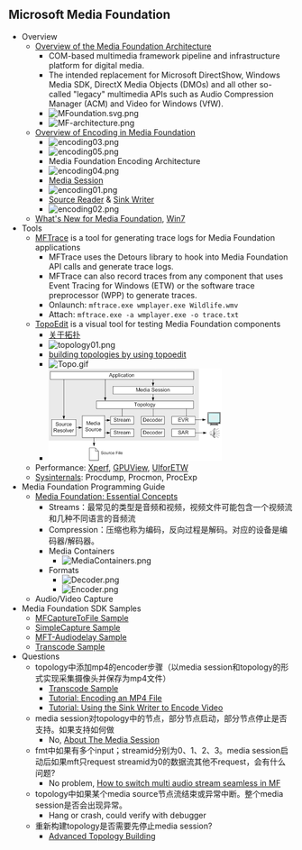 ## Microsoft Media Foundation
- Overview
	- [Overview of the Media Foundation Architecture](https://docs.microsoft.com/en-us/windows/desktop/medfound/overview-of-the-media-foundation-architecture)
		- COM-based multimedia framework pipeline and infrastructure platform for digital media. 
		- The intended replacement for Microsoft DirectShow, Windows Media SDK, DirectX Media Objects (DMOs) and all other so-called "legacy" multimedia APIs such as Audio Compression Manager (ACM) and Video for Windows (VfW). 
		- ![MFoundation.svg.png](https://upload.wikimedia.org/wikipedia/commons/thumb/d/d4/MFoundation.svg/720px-MFoundation.svg.png)
		- ![MF-architecture.png](https://docs.microsoft.com/en-us/windows/desktop/medfound/images/mfarch01.png)
	- [Overview of Encoding in Media Foundation](https://docs.microsoft.com/en-us/windows/desktop/medfound/overview-of-encoding-in-media-foundation)
		- ![encoding03.png](https://docs.microsoft.com/en-us/windows/desktop/medfound/images/encoding03.png)
		- ![encoding05.png](https://docs.microsoft.com/en-us/windows/desktop/medfound/images/encoding05.png)
		- Media Foundation Encoding Architecture
		- ![encoding04.png](https://docs.microsoft.com/en-us/windows/desktop/medfound/images/encoding04.png)
		- [Media Session](https://docs.microsoft.com/en-us/windows/desktop/medfound/about-the-media-session)
		- ![encoding01.png](https://docs.microsoft.com/en-us/windows/desktop/medfound/images/encoding01.png)
		- [Source Reader](https://docs.microsoft.com/en-us/windows/desktop/medfound/source-reader) & [Sink Writer](https://docs.microsoft.com/en-us/windows/desktop/medfound/sink-writer)
		- ![encoding02.png](https://docs.microsoft.com/en-us/windows/desktop/medfound/images/encoding02.png)
	- [What's New for Media Foundation](https://docs.microsoft.com/en-us/windows/desktop/medfound/whats-new-for-media-foundation), [Win7](https://msdn.microsoft.com/zh-cn/library/ee461351.aspx)
- Tools
	- [MFTrace](https://docs.microsoft.com/en-us/windows/desktop/medfound/using-mftrace) is a tool for generating trace logs for Media Foundation applications
		- MFTrace uses the Detours library to hook into Media Foundation API calls and generate trace logs. 
		- MFTrace can also record traces from any component that uses Event Tracing for Windows (ETW) or the software trace preprocessor (WPP) to generate traces.
		- Onlaunch: `mftrace.exe wmplayer.exe Wildlife.wmv`
		- Attach: `mftrace.exe -a wmplayer.exe -o trace.txt`
	- [TopoEdit](https://docs.microsoft.com/en-us/windows/desktop/medfound/introduction-to-topoedit) is a visual tool for testing Media Foundation components
		- [关于拓扑](https://docs.microsoft.com/en-us/windows/desktop/medfound/about-topologies)
		- ![topology01.png](https://docs.microsoft.com/en-us/windows/desktop/medfound/images/topology01.png)
		- [building topologies by using topoedit](https://docs.microsoft.com/en-us/windows/desktop/medfound/building-topologies-by-using-topoedit)
		- ![Topo.gif](https://docs.microsoft.com/en-us/windows/desktop/medfound/images/e94b4cce-aa8a-497f-94c2-cc9dace17291.gif)
		- ![topo.png](https://raw.githubusercontent.com/wu-wenxiang/Media-WebLink/master/qiniu/8661eb768fee4b91b78cc8470be5ac02-topo.png)
	- Performance: [Xperf](https://blogs.msdn.microsoft.com/ntdebugging/2008/04/03/windows-performance-toolkit-xperf/), [GPUView](https://docs.microsoft.com/en-us/windows-hardware/drivers/display/using-gpuview), [UIforETW](https://github.com/google/UIforETW/releases) 
	- [Sysinternals](https://docs.microsoft.com/en-us/sysinternals/downloads): Procdump, Procmon, ProcExp
- Media Foundation Programming Guide
	- [Media Foundation: Essential Concepts](https://docs.microsoft.com/en-us/windows/desktop/medfound/media-foundation-programming--essential-concepts)
		- Streams：最常见的类型是音频和视频，视频文件可能包含一个视频流和几种不同语言的音频流
		- Compression：压缩也称为编码，反向过程是解码。对应的设备是编码器/解码器。
		- Media Containers
			- ![MediaContainers.png](https://docs.microsoft.com/en-us/windows/desktop/medfound/images/concepts01.png)
		- Formats
			- ![Decoder.png](https://docs.microsoft.com/en-us/windows/desktop/medfound/images/concepts02.png)
			- ![Encoder.png](https://docs.microsoft.com/en-us/windows/desktop/medfound/images/concepts03.png)
	- Audio/Video Capture
- Media Foundation SDK Samples
	- [MFCaptureToFile Sample](https://docs.microsoft.com/en-us/windows/desktop/medfound/mfcapturetofile-sample)
	- [SimpleCapture Sample](https://docs.microsoft.com/en-us/windows/desktop/medfound/simplecapture-sample)
	- [MFT-Audiodelay Sample](https://docs.microsoft.com/en-us/windows/desktop/medfound/mft-audiodelay-sample)
	- [Transcode Sample](https://docs.microsoft.com/en-us/windows/desktop/medfound/transcode-sample)
- Questions
	- topology中添加mp4的encoder步骤（以media session和topology的形式实现采集摄像头并保存为mp4文件）
		- [Transcode Sample](https://docs.microsoft.com/en-us/windows/desktop/medfound/transcode-sample)
		- [Tutorial: Encoding an MP4 File](https://docs.microsoft.com/en-us/windows/desktop/medfound/tutorial--encoding-an-mp4-file-)
		- [Tutorial: Using the Sink Writer to Encode Video](https://docs.microsoft.com/en-us/windows/desktop/medfound/tutorial--using-the-sink-writer-to-encode-video)
	- media session对topology中的节点，部分节点启动，部分节点停止是否支持。如果支持如何做
		- No, [About The Media Session](https://docs.microsoft.com/en-us/windows/desktop/medfound/about-the-media-session)
	- fmt中如果有多个input；streamid分别为0、1、2、3。media session启动后如果mft只request streamid为0的数据流其他不request，会有什么问题?
		- No problem, [How to switch multi audio stream seamless in MF](https://social.msdn.microsoft.com/Forums/windowsdesktop/en-US/1c7ca768-81da-46bd-9b05-217e38a99e8d/how-to-switch-multi-audio-stream-seamless-in-mf?forum=mediafoundationdevelopment)
	- topology中如果某个media source节点流结束或异常中断。整个media session是否会出现异常。
		- Hang or crash, could verify with debugger
	- 重新构建topology是否需要先停止media session?
		- [Advanced Topology Building](https://docs.microsoft.com/en-us/windows/desktop/medfound/advanced-topology-building)
